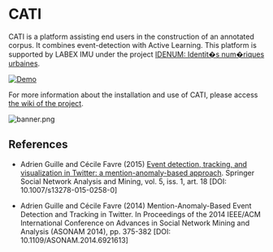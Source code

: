 # CATI


CATI is a platform assisting end users in the construction of an annotated corpus. It combines event-detection with Active Learning. This platform is supported by LABEX IMU under the project [IDENUM: Identit�s num�riques urbaines](http://imu.universite-lyon.fr/projet/idenum-identites-numeriques-urbaines).


[![Demo](https://bitbucket.org/repo/z8BGg9E/images/548079517-Capture.PNG)](https://youtu.be/3miNK-oWwQ8 "Demo")


For more information about the installation and use of CATI, please access [the wiki of the project](https://bitbucket.org/idenum/cati/wiki/).


![banner.png](https://bitbucket.org/repo/z8BGg9E/images/201948030-banner.png)


## References

- Adrien Guille and Cécile Favre (2015)
  [Event detection, tracking, and visualization in Twitter: a mention-anomaly-based approach](https://github.com/AdrienGuille/pyMABED/blob/master/mabed.pdf).
  Springer Social Network Analysis and Mining,
  vol. 5, iss. 1, art. 18 [DOI: 10.1007/s13278-015-0258-0]


- Adrien Guille and Cécile Favre (2014)
  Mention-Anomaly-Based Event Detection and Tracking in Twitter.
  In Proceedings of the 2014 IEEE/ACM International Conference on
  Advances in Social Network Mining and Analysis (ASONAM 2014),
  pp. 375-382 [DOI: 10.1109/ASONAM.2014.6921613]

